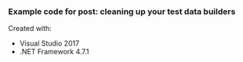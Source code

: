 ### Example code for post: cleaning up your test data builders

Created with:
- Visual Studio 2017
- .NET Framework 4.7.1